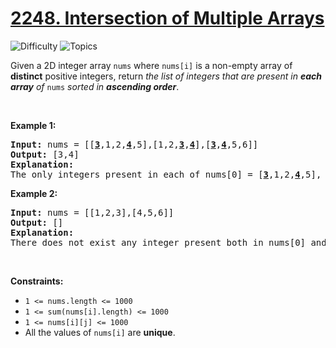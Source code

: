 # [2248. Intersection of Multiple Arrays](https://leetcode.com/problems/intersection-of-multiple-arrays)

![Difficulty](https://img.shields.io/badge/Difficulty-Easy-blue.svg) ![Topics](https://img.shields.io/badge/Topics-Array,%20Hash%20Table,%20Counting-orange.svg)
<br/>

Given a 2D integer array <code>nums</code> where <code>nums[i]</code> is a non-empty array of <strong>distinct</strong> positive integers, return <em>the list of integers that are present in <strong>each array</strong> of</em> <code>nums</code><em> sorted in <strong>ascending order</strong></em>.
<p>&nbsp;</p>
<p><strong class="example">Example 1:</strong></p>

<pre>
<strong>Input:</strong> nums = [[<u><strong>3</strong></u>,1,2,<u><strong>4</strong></u>,5],[1,2,<u><strong>3</strong></u>,<u><strong>4</strong></u>],[<u><strong>3</strong></u>,<u><strong>4</strong></u>,5,6]]
<strong>Output:</strong> [3,4]
<strong>Explanation:</strong> 
The only integers present in each of nums[0] = [<u><strong>3</strong></u>,1,2,<u><strong>4</strong></u>,5], nums[1] = [1,2,<u><strong>3</strong></u>,<u><strong>4</strong></u>], and nums[2] = [<u><strong>3</strong></u>,<u><strong>4</strong></u>,5,6] are 3 and 4, so we return [3,4].</pre>

<p><strong class="example">Example 2:</strong></p>

<pre>
<strong>Input:</strong> nums = [[1,2,3],[4,5,6]]
<strong>Output:</strong> []
<strong>Explanation:</strong> 
There does not exist any integer present both in nums[0] and nums[1], so we return an empty list [].
</pre>

<p>&nbsp;</p>
<p><strong>Constraints:</strong></p>

<ul>
	<li><code>1 &lt;= nums.length &lt;= 1000</code></li>
	<li><code>1 &lt;= sum(nums[i].length) &lt;= 1000</code></li>
	<li><code>1 &lt;= nums[i][j] &lt;= 1000</code></li>
	<li>All the values of <code>nums[i]</code> are <strong>unique</strong>.</li>
</ul>

